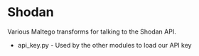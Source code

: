 Shodan
======

Various Maltego transforms for talking to the Shodan API.


 * api_key.py - Used by the other modules to load our API key